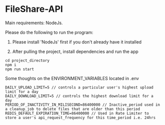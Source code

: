 # FileShare-API

Main requirements: NodeJs.

Please do the following to run the program:
1. Please install 'NodeJs' first if you don't already have it installed

2. After pulling the project, install dependencies and run the app
```
cd project_directory
npm i
npm run start
```
Some thoughts on the ENVIRONMENT_VARIABLES located in .env 
```
DAILY_UPLOAD_LIMIT=5 // controls a particular user's highest upload limit for a day
DAILY_DOWNLOAD_LIMIT=5 // controls the highest download limit for a day
PERIOD_OF_INACTIVITY_IN_MILISECOND=86400000 // Inactive_period used in a cleanup_job to delete files that are older than this period
REDIS_DEFAULT_EXPIRATION_TIME=86400000 // Used in Rate Limiter to store a user's api_request_frequency for this time_period i.e. 24hrs 
```


